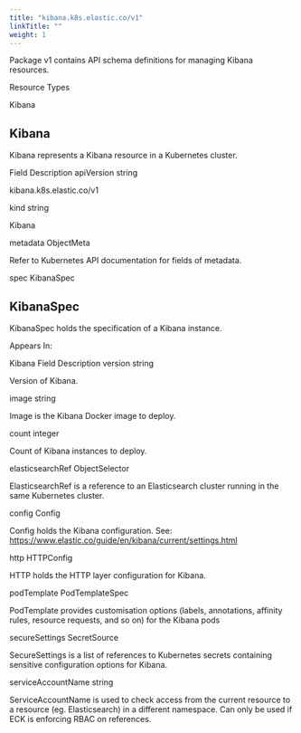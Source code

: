 ```yaml
---
title: "kibana.k8s.elastic.co/v1"
linkTitle: ""
weight: 1
---
```


Package v1 contains API schema definitions for managing Kibana resources.

Resource Types

Kibana

## Kibana

Kibana represents a Kibana resource in a Kubernetes cluster.

Field Description
apiVersion string

kibana.k8s.elastic.co/v1

kind string

Kibana

metadata ObjectMeta

Refer to Kubernetes API documentation for fields of metadata.

spec KibanaSpec

## KibanaSpec

KibanaSpec holds the specification of a Kibana instance.

Appears In:

Kibana
Field Description
version string

Version of Kibana.

image string

Image is the Kibana Docker image to deploy.

count integer

Count of Kibana instances to deploy.

elasticsearchRef ObjectSelector

ElasticsearchRef is a reference to an Elasticsearch cluster running in the same Kubernetes cluster.

config Config

Config holds the Kibana configuration. See: https://www.elastic.co/guide/en/kibana/current/settings.html

http HTTPConfig

HTTP holds the HTTP layer configuration for Kibana.

podTemplate PodTemplateSpec

PodTemplate provides customisation options (labels, annotations, affinity rules, resource requests, and so on) for the Kibana pods

secureSettings SecretSource

SecureSettings is a list of references to Kubernetes secrets containing sensitive configuration options for Kibana.

serviceAccountName string

ServiceAccountName is used to check access from the current resource to a resource (eg. Elasticsearch) in a different namespace. Can only be used if ECK is enforcing RBAC on references.
